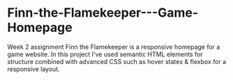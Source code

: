 # Finn-the-Flamekeeper---Game-Homepage
Week 2 assignment
Finn the Flamekeeper is a responsive homepage for a game website.
In this project I've used semantic HTML elements for structure combined with advanced CSS such as hover states & flexbox for a responsive layout. 